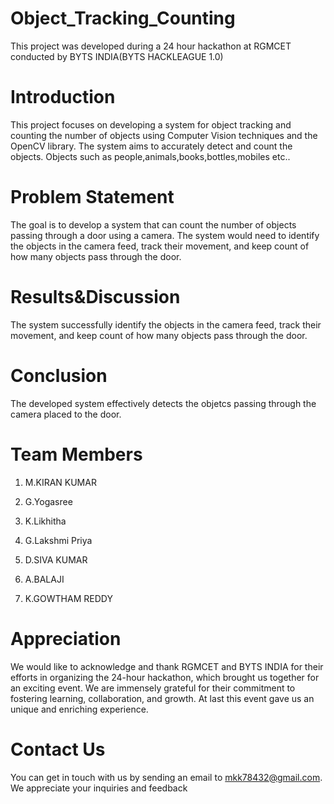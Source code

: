 # Object_Tracking_Counting
This project was developed during a 24 hour hackathon at RGMCET conducted by BYTS INDIA(BYTS HACKLEAGUE 1.0)
# Introduction
This project focuses on developing a system for object tracking and counting the number of objects using Computer Vision techniques and the OpenCV library.
The system aims to accurately detect and count the objects.
Objects such as people,animals,books,bottles,mobiles etc..
# Problem Statement
The goal is to develop a system that can count the number of objects passing through a door using a
camera. The system would need to identify the objects in the camera feed, track their movement,
and keep count of how many objects pass through the door.
# Results&Discussion
The system successfully identify the objects in the camera feed, track their movement,
and keep count of how many objects pass through the door.
# Conclusion
The developed system  effectively detects the objetcs passing through the camera placed to the door.
# Team Members
  1. M.KIRAN KUMAR
  
  2. G.Yogasree
  
  3. K.Likhitha
  
  4. G.Lakshmi Priya
  
  5. D.SIVA KUMAR
  
  6. A.BALAJI
  
  7. K.GOWTHAM REDDY
# Appreciation
We would like to acknowledge and thank RGMCET and BYTS INDIA for their efforts in organizing the 24-hour hackathon, which brought us together for an exciting event. We are immensely grateful for their commitment to fostering learning, collaboration, and growth. At last this event gave us an unique and enriching experience.
# Contact Us
You can get in touch with us by sending an email to mkk78432@gmail.com. We appreciate your inquiries and feedback
